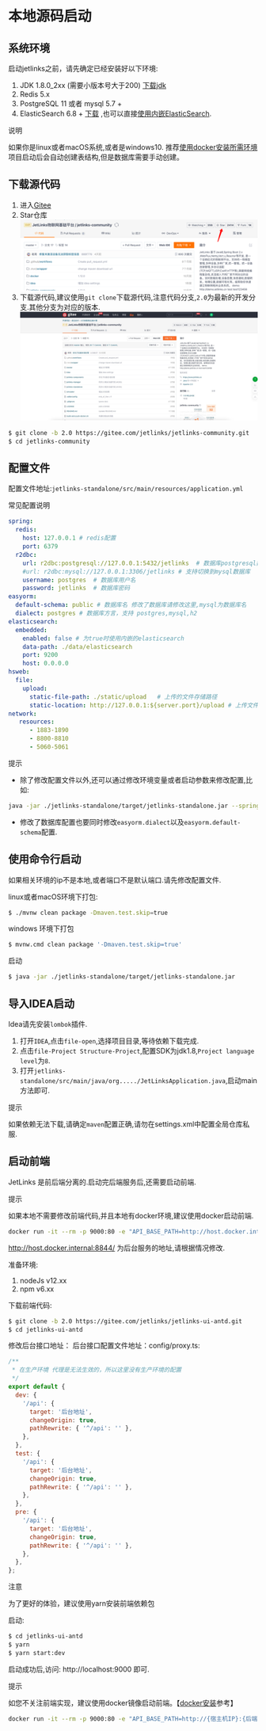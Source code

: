 # 本地源码启动

## 系统环境

启动jetlinks之前，请先确定已经安装好以下环境:

1. JDK 1.8.0_2xx (需要小版本号大于200) <a href='https://adoptopenjdk.net/releases.html?variant=openjdk8&jvmVariant=hotspot'>下载jdk</a>
2. Redis 5.x
3. PostgreSQL 11 或者 mysql 5.7 +
4. ElasticSearch 6.8 + <a href='https://www.elastic.co/cn/downloads/elasticsearch'>下载</a> ,也可以直接<a href='#内嵌elasticsearch启动'>使用内嵌ElasticSearch</a>.

<div class='explanation primary'>
  <p class='explanation-title-warp'>
    <span class='iconfont icon-bangzhu explanation-icon'></span>
    <span class='explanation-title font-weight'>说明</span>
  </p>

如果你是linux或者macOS系统,或者是windows10. 推荐<a href='./ide-docker-start.html'>使用docker安装所需环境</a>
项目启动后会自动创建表结构,但是数据库需要手动创建。

</div>

## 下载源代码

1. 进入<a href='https://gitee.com/jetlinks/jetlinks-community'>Gitee</a>
2. Star仓库
   ![star.png](./images/star.png)
3. 下载源代码,建议使用`git clone`下载源代码,注意代码分支,`2.0`为最新的开发分支.其他分支为对应的版本.
   ![download.png](./images/download.jpg)

```bash
$ git clone -b 2.0 https://gitee.com/jetlinks/jetlinks-community.git
$ cd jetlinks-community
```


## 配置文件

配置文件地址:`jetlinks-standalone/src/main/resources/application.yml`

常见配置说明

```yml
spring:
  redis:
    host: 127.0.0.1 # redis配置
    port: 6379
  r2dbc:
    url: r2dbc:postgresql://127.0.0.1:5432/jetlinks  # 数据库postgresql数据库配置
    #url: r2dbc:mysql://127.0.0.1:3306/jetlinks # 支持切换到mysql数据库
    username: postgres  # 数据库用户名
    password: jetlinks  # 数据库密码
easyorm:
  default-schema: public # 数据库名 修改了数据库请修改这里,mysql为数据库名
  dialect: postgres # 数据库方言，支持 postgres,mysql,h2
elasticsearch:
  embedded:
    enabled: false # 为true时使用内嵌的elasticsearch
    data-path: ./data/elasticsearch
    port: 9200
    host: 0.0.0.0
hsweb:
  file:
    upload:
      static-file-path: ./static/upload   # 上传的文件存储路径
      static-location: http://127.0.0.1:${server.port}/upload # 上传文件后,将使用此地址来访问文件,在部署到服务器后需要修改这个地址为服务器的ip.
network:
   resources:
      - 1883-1890
      - 8800-8810
      - 5060-5061
```

<div class='explanation info'>
  <p class='explanation-title-warp'> 
    <span class='iconfont icon-tishi explanation-icon'></span>
    <span class='explanation-title font-weight'>提示</span>
  </p>

- 除了修改配置文件以外,还可以通过修改环境变量或者启动参数来修改配置,比如:

```bash
java -jar ./jetlinks-standalone/target/jetlinks-standalone.jar --spring.elasticsearch.embedded.enabled=true
```

- 修改了数据库配置也要同时修改`easyorm.dialect`以及`easyorm.default-schema`配置.

</div>

## 使用命令行启动

如果相关环境的ip不是本地,或者端口不是默认端口.请先修改配置文件.

linux或者macOS环境下打包:
```bash
$ ./mvnw clean package -Dmaven.test.skip=true
```

windows 环境下打包
```bash
$ mvnw.cmd clean package '-Dmaven.test.skip=true'
```

启动
```bash
$ java -jar ./jetlinks-standalone/target/jetlinks-standalone.jar
```

## 导入IDEA启动

Idea请先安装`lombok`插件.

1. 打开`IDEA`,点击`file-open`,选择项目目录,等待依赖下载完成.
2. 点击`file-Project Structure-Project`,配置SDK为jdk1.8,`Project language level`为`8`.
3. 打开`jetlinks-standalone/src/main/java/org...../JetLinksApplication.java`,启动main方法即可.

<div class='explanation info'>
  <p class='explanation-title-warp'> 
    <span class='iconfont icon-tishi explanation-icon'></span>
    <span class='explanation-title font-weight'>提示</span>
  </p>

如果依赖无法下载,请确定`maven`配置正确,请勿在settings.xml中配置全局仓库私服.

</div>

## 启动前端

JetLinks 是前后端分离的.启动完后端服务后,还需要启动前端.
<div class='explanation info'>
  <p class='explanation-title-warp'> 
    <span class='iconfont icon-tishi explanation-icon'></span>
    <span class='explanation-title font-weight'>提示</span>
  </p>

如果本地不需要修改前端代码,并且本地有docker环境,建议使用docker启动前端.

```bash
docker run -it --rm -p 9000:80 -e "API_BASE_PATH=http://host.docker.internal:8844/" registry.cn-shenzhen.aliyuncs.com/jetlinks/jetlinks-ui-pro:2.0.0
```
http://host.docker.internal:8844/ 为后台服务的地址,请根据情况修改.

</div>
准备环境:

1. nodeJs v12.xx
2. npm v6.xx

下载前端代码:
```bash
$ git clone -b 2.0 https://gitee.com/jetlinks/jetlinks-ui-antd.git
$ cd jetlinks-ui-antd
```

修改后台接口地址：
后台接口配置文件地址：config/proxy.ts:

```js
/**
 * 在生产环境 代理是无法生效的，所以这里没有生产环境的配置
 */
export default {
  dev: {
    '/api': {
      target: '后台地址',
      changeOrigin: true,
      pathRewrite: { '^/api': '' },
    },
  },
  test: {
    '/api': {
      target: '后台地址',
      changeOrigin: true,
      pathRewrite: { '^/api': '' },
    },
  },
  pre: {
    '/api': {
      target: '后台地址',
      changeOrigin: true,
      pathRewrite: { '^/api': '' },
    },
  },
};
```

<div class='explanation warning'>
  <p class='explanation-title-warp'>
    <span class='iconfont icon-jinggao explanation-icon'></span>
    <span class='explanation-title font-weight'>注意</span>
  </p>

为了更好的体验，建议使用yarn安装前端依赖包

</div>

启动:
```bash
$ cd jetlinks-ui-antd
$ yarn
$ yarn start:dev
```

启动成功后,访问: http://localhost:9000 即可.


<div class='explanation info'>
  <p class='explanation-title-warp'> 
    <span class='iconfont icon-tishi explanation-icon'></span>
    <span class='explanation-title font-weight'>提示</span>
  </p>

  如您不关注前端实现，建议使用docker镜像启动前端。【[docker安装](/install-deployment/docker-start.md#安装docker)参考】

```bash
docker run -it --rm -p 9000:80 -e "API_BASE_PATH=http://{宿主机IP}:{后端应用端口}/" registry.cn-shenzhen.aliyuncs.com/jetlinks/jetlinks-ui-pro:2.0.0
```
</div>


